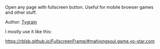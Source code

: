Open any page with fullscreen button. Useful for mobile browser games and other stuff.

Author: [Tygrain](https://github.com/Tygrain)

I mostly use it like this:

https://rblsb.github.io/FullscreenFrame/#mahjongsoul.game.yo-star.com
